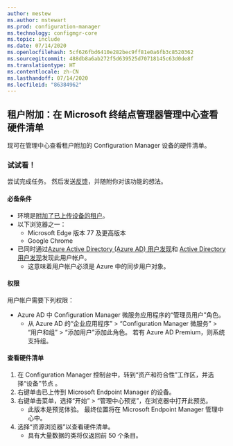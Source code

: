 ```yaml
---
author: mestew
ms.author: mstewart
ms.prod: configuration-manager
ms.technology: configmgr-core
ms.topic: include
ms.date: 07/14/2020
ms.openlocfilehash: 5cf626fbd6410e282bec9ff81e0a6fb3c8520362
ms.sourcegitcommit: 488db8a6ab272f5d639525d70718145c63d0de8f
ms.translationtype: HT
ms.contentlocale: zh-CN
ms.lasthandoff: 07/14/2020
ms.locfileid: "86384962"
---
```

## <a name="tenant-attach-view-hardware-inventory-in-microsoft-endpoint-manager-admin-center"></a><a name="bkmk_mem"></a> 租户附加：在 Microsoft 终结点管理器管理中心查看硬件清单
<!--6479284-->

现可在管理中心查看租户附加的 Configuration Manager 设备的硬件清单。 

### <a name="try-it-out"></a>试试看！

尝试完成任务。 然后发送[反馈](../../technical-preview-2003.md#bkmk_feedback)，并随附你对该功能的想法。

#### <a name="prerequisites"></a>必备条件

- 环境是[附加了已上传设备的租户](../../../../../tenant-attach/device-sync-actions.md)。
- 以下浏览器之一：
  - Microsoft Edge 版本 77 及更高版本
  - Google Chrome
- 已同时通过[Azure Active Directory (Azure AD) 用户发现](../../../../servers/deploy/configure/about-discovery-methods.md#azureaddisc)和 [Active Directory 用户发现](../../../../servers/deploy/configure/about-discovery-methods.md#bkmk_aboutUser)发现此用户帐户。
  - 这意味着用户帐户必须是 Azure 中的同步用户对象。

#### <a name="permissions"></a>权限

用户帐户需要下列权限：

- Azure AD 中 Configuration Manager 微服务应用程序的“管理员用户”角色。
  - 从 Azure AD 的“企业应用程序” > “Configuration Manager 微服务” > “用户和组” > “添加用户”添加此角色。    若有 Azure AD Premium，则系统支持组。

#### <a name="view-hardware-inventory"></a>查看硬件清单 

1. 在 Configuration Manager 控制台中，转到“资产和符合性”工作区，并选择“设备”节点 。
1. 右键单击已上传到 Microsoft Endpoint Manager 的设备。
1. 右键单击菜单，选择“开始” > “管理中心预览”，在浏览器中打开此预览。
   - 此版本是预览体验。 最终位置将在 Microsoft Endpoint Manager 管理中心中。
1. 选择“资源浏览器”以查看硬件清单。
   - 具有大量数据的类将仅返回前 50 个条目。
